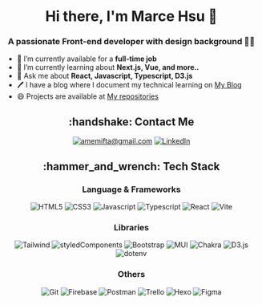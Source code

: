 

  <h1 align="center"> Hi there, I'm Marce Hsu 👋 </h1>
  <h3 align="center"> A passionate Front-end developer with design background 🧑‍🎨 </h3>


* 🔭 I’m currently available for a **full-time job** 
* 🌱 I’m currently learning about **Next.js, Vue, and more..**
* 💬 Ask me about **React, Javascript, Typescript, D3.js**
* 🖊️ I have a blog where I document my technical learning on [My Blog](https://tesiadyn.github.io/blog/)
* 😄 Projects are available at [My repositories](https://github.com/Tesiadyn?tab=repositories)

<h2 align="center">:handshake: Contact Me </h2>

<div align="center">

[![amemifta@gmail.com](https://img.shields.io/badge/Gmail-EA4335.svg?style=for-the-badge&logo=Gmail&logoColor=white)](mailto:amemifta@gmail.com)
[![LinkedIn](https://img.shields.io/badge/LinkedIn-0A66C2.svg?style=for-the-badge&logo=LinkedIn&logoColor=white)](https://www.linkedin.com/in/marcehsu/)
</div>


<h2 align="center">:hammer_and_wrench: Tech Stack</h2>

<div align="center">
<h3>Language & Frameworks</h3>

![HTML5](https://img.shields.io/badge/HTML5-E34F26.svg?style=for-the-badge&logo=HTML5&logoColor=white)
![CSS3](https://img.shields.io/badge/CSS3-1572B6.svg?style=for-the-badge&logo=CSS3&logoColor=white)
![Javascript](https://img.shields.io/badge/JavaScript-F7DF1E.svg?style=for-the-badge&logo=JavaScript&logoColor=black)
![Typescript](https://img.shields.io/badge/TypeScript-3178C6.svg?style=for-the-badge&logo=TypeScript&logoColor=white)
![React](https://img.shields.io/badge/React-61DAFB.svg?style=for-the-badge&logo=React&logoColor=black)
![Vite](https://img.shields.io/badge/Vite-646CFF.svg?style=for-the-badge&logo=Vite&logoColor=white)
</div>

<div align="center">
<h3>Libraries</h3>
  
![Tailwind](https://img.shields.io/badge/Tailwind%20CSS-06B6D4.svg?style=for-the-badge&logo=Tailwind-CSS&logoColor=white)
![styledComponents](https://img.shields.io/badge/styledcomponents-DB7093.svg?style=for-the-badge&logo=styled-components&logoColor=white)
![Bootstrap](https://img.shields.io/badge/Bootstrap-7952B3.svg?style=for-the-badge&logo=Bootstrap&logoColor=white)
![MUI](https://img.shields.io/badge/MUI-007FFF.svg?style=for-the-badge&logo=MUI&logoColor=white)
![Chakra](https://img.shields.io/badge/Chakra%20UI-319795.svg?style=for-the-badge&logo=Chakra-UI&logoColor=white)
![D3.js](https://img.shields.io/badge/D3.js-F9A03C.svg?style=for-the-badge&logo=d3dotjs&logoColor=white)
![dotenv](https://img.shields.io/badge/.ENV-ECD53F.svg?style=for-the-badge&logo=dotenv&logoColor=black)
</div>

<div align="center">
<h3>Others</h3>

![Git](https://img.shields.io/badge/Git-F05032.svg?style=for-the-badge&logo=Git&logoColor=white)
![Firebase](https://img.shields.io/badge/Firebase-DD2C00.svg?style=for-the-badge&logo=Firebase&logoColor=white)
![Postman](https://img.shields.io/badge/Postman-FF6C37.svg?style=for-the-badge&logo=Postman&logoColor=white)
![Trello](https://img.shields.io/badge/Trello-0052CC.svg?style=for-the-badge&logo=Trello&logoColor=white)
![Hexo](https://img.shields.io/badge/Hexo-0E83CD.svg?style=for-the-badge&logo=Hexo&logoColor=white)
![Figma](https://img.shields.io/badge/Figma-F24E1E.svg?style=for-the-badge&logo=Figma&logoColor=white)
</div>
